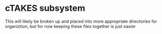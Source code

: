 # cTAKES subsystem

This will likely be broken up and placed into more appropriate directories for organiztion, but for now keeping these files together is just easier

